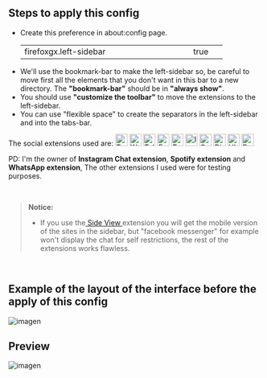 ## Steps to apply this config

<ul><li>Create this preference in about:config page.</li>  
  <table><tr>
    <td width="320px">firefoxgx.left-sidebar</td>
    <td width="50px">true</td></tr>
  </table>
<li>We'll use the bookmark-bar to make the left-sidebar so, be careful to move first all the elements that you don't want in this bar to a new directory. The <b>"bookmark-bar"</b> should be in <b>"always show"</b>.</li>
<li>You should use <b>"customize the toolbar"</b> to move the extensions to the left-sidebar.</li>
<li>You can use "flexible space" to create the separators in the left-sidebar and into the tabs-bar.</li></ul>

The social extensions used are: <a title="Twitch" href="https://addons.mozilla.org/firefox/addon/twitch-live-channels/"><img src="https://raw.githubusercontent.com/Godiesc/firefox-one/154c3c1f732f88e6fb1504ef8f83db12231411ce/chrome/images/logo_twitch.svg" alt="Twitch" width="24" height="24"/></a>
<a title="Whatsapp" href="https://addons.mozilla.org/firefox/addon/chatwapp-in-sidebar/"><img src="https://raw.githubusercontent.com/Godiesc/firefox-one/154c3c1f732f88e6fb1504ef8f83db12231411ce/chrome/images/logo_whatsapp.svg" alt="Whatsapp" width="24" height="24"/></a>
<a title="Telegram" href="https://addons.mozilla.org/firefox/addon/telegram-in-sidebar/"><img src="https://raw.githubusercontent.com/Godiesc/firefox-one/154c3c1f732f88e6fb1504ef8f83db12231411ce/chrome/images/logo_telegram.svg" alt="Telegram" width="24" height="24" /></a>
<a title="Facebook Messenger" href="https://addons.mozilla.org/firefox/addon/messenger-sidebar-with-toolbar/"><img src="https://raw.githubusercontent.com/Godiesc/firefox-one/154c3c1f732f88e6fb1504ef8f83db12231411ce/chrome/images/logo_messenger.svg" alt="Facebook Messenger" width="24" height="24" /></a>
<a title="Twitter" href="https://addons.mozilla.org/firefox/addon/twitter-as-a-sidebar/"><img src="https://raw.githubusercontent.com/Godiesc/firefox-one/154c3c1f732f88e6fb1504ef8f83db12231411ce/chrome/images/logo_twitter.svg" alt="Twitter" width="24" height="24" /></a>
<a title="Instagram Chat" href="https://addons.mozilla.org/firefox/addon/instachat-in-sidebar/"><img src="https://raw.githubusercontent.com/Godiesc/firefox-one/154c3c1f732f88e6fb1504ef8f83db12231411ce/chrome/images/logo_instagram.svg" alt="Instagram Chat" width="24" height="24" /></a>
<a title="Spotify" href="https://addons.mozilla.org/firefox/addon/spotyplay-in-sidebar/"><img src="https://upload.wikimedia.org/wikipedia/commons/1/19/Spotify_logo_without_text.svg" alt="Spotify" width="24" height="24" /></a>
<a title="Discord" href="https://addons.mozilla.org/firefox/addon/discord-in-sidebar/"><img src="https://raw.githubusercontent.com/Godiesc/firefox-one/154c3c1f732f88e6fb1504ef8f83db12231411ce/chrome/images/logo_discord.svg" alt="Discord" width="24" height="24" /></a>
<a title="Ublock" href="https://addons.mozilla.org/firefox/addon/ublock-origin/"><img src="https://raw.githubusercontent.com/Godiesc/firefox-one/154c3c1f732f88e6fb1504ef8f83db12231411ce/chrome/images/logo_ublock.svg" alt="Ublock" width="24" height="24" /></a>
<a title="Simple tab groups" href="https://addons.mozilla.org/firefox/addon/simple-tab-groups/"><img src="https://addons.mozilla.org/user-media/addon_icons/997/997321-64.png?modified=c1404d14" alt="Panorama Tab Groups" width="24" height="24"/></a>
<p>PD: I'm the owner of <b>Instagram Chat extension</b>, <b>Spotify extension</b> and <b>WhatsApp extension</b>, The other extensions I used were for testing purposes.</p></br>

><p><b>Notice:</b></br><ul><li>If you use the<a href="https://addons.mozilla.org/firefox/addon/side-view/"> Side View </a>extension you will get the mobile version of the sites in the sidebar, but "facebook messenger" for example won't display the chat for self restrictions, the rest of the extensions works flawless.</li></ul></p>

</br>

## Example of the layout of the interface before the apply of this config

![imagen](https://user-images.githubusercontent.com/22057609/235777416-6a17f63a-4443-4c34-8856-77374a4f08a7.png)

## Preview

![imagen](https://user-images.githubusercontent.com/22057609/235786441-1199844a-fc5a-44e1-8369-aad7faca393f.png)
